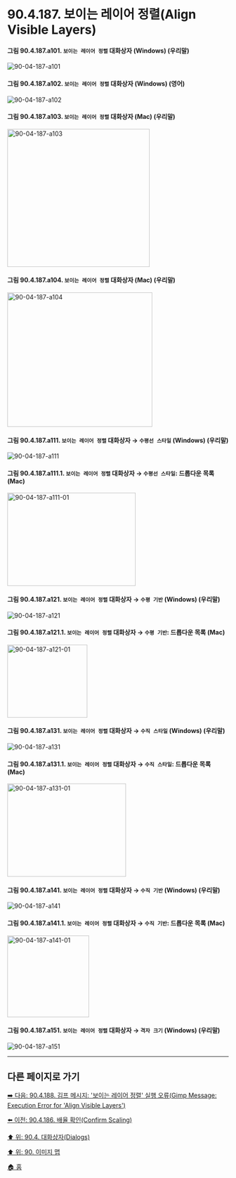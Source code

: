 # 90.4.187. 보이는 레이어 정렬(Align Visible Layers)

<a id="90-04-187-a101"></a>

#### 그림 90.4.187.a101. `보이는 레이어 정렬` 대화상자 (Windows) (우리말)
<img width="" height="" alt="90-04-187-a101" src="" />

<a id="90-04-187-a102"></a>

#### 그림 90.4.187.a102. `보이는 레이어 정렬` 대화상자 (Windows) (영어)
<img width="" height="" alt="90-04-187-a102" src="" />

<a id="90-04-187-a103"></a>

#### 그림 90.4.187.a103. `보이는 레이어 정렬` 대화상자 (Mac) (우리말)
<img width="324" height="314" alt="90-04-187-a103" src="https://github.com/user-attachments/assets/62dbe42b-787d-4475-b31c-0dd40b13c0bc" />

<a id="90-04-187-a104"></a>

#### 그림 90.4.187.a104. `보이는 레이어 정렬` 대화상자 (Mac) (우리말)
<img width="330" height="306" alt="90-04-187-a104" src="https://github.com/user-attachments/assets/ad539e6e-9c14-4213-98a9-26a371b5f928" />

<a id="90-04-187-a111"></a>

#### 그림 90.4.187.a111. `보이는 레이어 정렬` 대화상자 → `수평선 스타일` (Windows) (우리말)
<img width="" height="" alt="90-04-187-a111" src="" />

<a id="90-04-187-a111-01"></a>

#### 그림 90.4.187.a111.1. `보이는 레이어 정렬` 대화상자 → `수평선 스타일`: 드롭다운 목록 (Mac)
<img width="292" height="212" alt="90-04-187-a111-01" src="https://github.com/user-attachments/assets/12416bf6-0aa7-43df-b631-4e9348a57fd6" />

<a id="90-04-187-a121"></a>

#### 그림 90.4.187.a121. `보이는 레이어 정렬` 대화상자 → `수평 기반` (Windows) (우리말)
<img width="" height="" alt="90-04-187-a121" src="" />

<a id="90-04-187-a121-01"></a>

#### 그림 90.4.187.a121.1. `보이는 레이어 정렬` 대화상자 → `수평 기반`: 드롭다운 목록 (Mac)
<img width="182" height="166" alt="90-04-187-a121-01" src="https://github.com/user-attachments/assets/c6efe842-34ef-46ef-bcae-d83016a32e31" />

<a id="90-04-187-a131"></a>

#### 그림 90.4.187.a131. `보이는 레이어 정렬` 대화상자 → `수직 스타일` (Windows) (우리말)
<img width="" height="" alt="90-04-187-a131" src="" />

<a id="90-04-187-a131-01"></a>

#### 그림 90.4.187.a131.1. `보이는 레이어 정렬` 대화상자 → `수직 스타일`: 드롭다운 목록 (Mac)
<img width="270" height="212" alt="90-04-187-a131-01" src="https://github.com/user-attachments/assets/6d7dc8bc-622e-4710-acca-5edb43690d49" />

<a id="90-04-187-a141"></a>

#### 그림 90.4.187.a141. `보이는 레이어 정렬` 대화상자 → `수직 기반` (Windows) (우리말)
<img width="" height="" alt="90-04-187-a141" src="" />

<a id="90-04-187-a141-01"></a>

#### 그림 90.4.187.a141.1. `보이는 레이어 정렬` 대화상자 → `수직 기반`: 드롭다운 목록 (Mac)
<img width="186" height="186" alt="90-04-187-a141-01" src="https://github.com/user-attachments/assets/5ea23ccb-f38f-489e-a449-364a0edf7ab9" />

<a id="90-04-187-a151"></a>

#### 그림 90.4.187.a151. `보이는 레이어 정렬` 대화상자 → `격자 크기` (Windows) (우리말)
<img width="" height="" alt="90-04-187-a151" src="" />

***

## 다른 페이지로 가기

[➡️ 다음: 90.4.188. 김프 메시지: '보이는 레이어 정렬' 실행 오류(Gimp Message: Execution Error for 'Align Visible Layers')](./90-04-0188-gimp_message_execution_error_for_align_visible_layers.md)

[⬅️ 이전: 90.4.186. 배율 확인(Confirm Scaling)](./90-04-0186-confirm_scaling.md)

[⬆️ 위: 90.4. 대화상자(Dialogs)](./90-04-0000-dialogs.md)

[⬆️ 위: 90. 이미지 맵](./90-00-image-map.md)

[🏠 홈](./00-home.md)